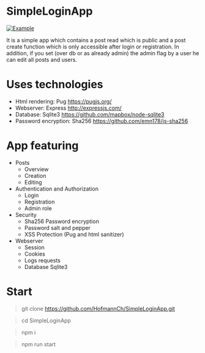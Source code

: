 # SimpleLoginApp
[![Example](https://media.hofi.dev/data/1711fce8f5.png)](https://github.com/HofmannCh/SimpleLoginApp)

It is a simple app which contains a post read which is public and a post create function which is only accessible after login or registration. In addition, if you set (over db or as already admin) the admin flag by a user he can edit all posts and users.

# Uses technologies
* Html rendering: Pug https://pugjs.org/
* Webserver: Express http://expressjs.com/
* Database: Sqlite3 https://github.com/mapbox/node-sqlite3
* Password encryption: Sha256 https://github.com/emn178/js-sha256

# App featuring
* Posts
  * Overview
  * Creation
  * Editing
* Authentication and Authorization
  * Login
  * Registration
  * Admin role
* Security
  * Sha256 Password encryption
  * Password salt and pepper
  * XSS Protection (Pug and html sanitizer)
* Webserver
  * Session
  * Cookies
  * Logs requests
  * Database Sqlite3

# Start
> git clone https://github.com/HofmannCh/SimpleLoginApp.git

> cd SimpleLoginApp

> npm i

> npm run start